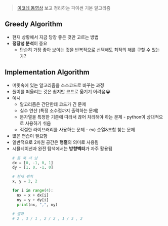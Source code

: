 > [이코테 동영상](https://youtu.be/2zjoKjt97vQ) 보고 정리하는 파이썬 기본 알고리즘 

## Greedy Algorithm 

- 현재 상황에서 지금 당장 좋은 것만 고르는 방법 
- **정당성 분석**이 중요 
  - 단순히 가장 좋아 보이는 것을 반복적으로 선택해도 최적의 해를 구할 수 있는가? 
 
 
 ## Implementation Algorithm
 
- 머릿속에 있는 알고리즘을 소스코드로 바꾸는 과정 
- 풀이를 떠올리는 것은 쉽지만 코드로 옮기기 어려움😭
- 예시 
  - 알고리즘은 간단한데 코드가 긴 문제 
  - 실수 연산 (특정 소수점까지 출력하는 문제) 
  - 문자열을 특정한 기준에 따라서 끊어 처리해야 하는 문제 - python이 상대적으로 사용하기 쉬움
  - 적절한 라이브러리를 사용하는 문제 - ex) 순열&조합 찾는 문제 
- 많은 연습이 필요함 
- 일반적으로 2차원 공간은 **행렬**의 의미로 사용됨 
- 시뮬레이션과 완전 탐색에서는 **방향벡터**가 자주 활용됨 
  ```python 
  # 동 북 서 남 
  dx = [0, -1, 0, 1]
  dy = [1, 0, -1, 0] 
  
  # 현재 위치 
  x, y = 2, 2
  
  for i in range(4):
    nx = x + dx[i]
    ny = y + dy[i]
    print(nx, ",", ny) 
    
  # 결과 
  # 2 , 3 / 1 , 2 / 2 , 1 / 3 , 2
  ```
